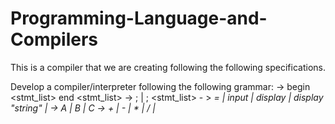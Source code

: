 # Programming-Language-and-Compilers
This is a compiler that we are creating following the following specifications. 


Develop a compiler/interpreter following the following grammar:
<program> -> begin <stmt_list> end
<stmt_list> -> <stmt>; | <stmt>; <stmt_list>
<stmt> - > <var>=<expression> | input <var> | display <var> | display "string" |
<var> -> A | B | C 
<expression> -> <var> + <var> | <var>-<var> | <var>*<var> | <var>/<var> | <var>

